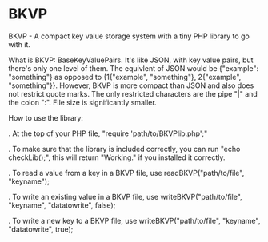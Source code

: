 # BKVP
BKVP - A compact key value storage system with a tiny PHP library to go with it. 

What is BKVP: BaseKeyValuePairs. It's like JSON, with key value pairs, but there's only one level of them. The equivlent of JSON would be {"example": "something"} as opposed to {1{"example", "something"}, 2{"example", "something"}}. However, BKVP is more compact than JSON and also does not restrict quote marks. The only restricted characters are the pipe "|" and the colon ":". File size is significantly smaller.

How to use the library:

. At the top of your PHP file, "require 'path/to/BKVPlib.php';"

. To make sure that the library is included correctly, you can run "echo checkLib();", this will return "Working." if you installed it correctly. 

. To read a value from a key in a BKVP file, use readBKVP("path/to/file", "keyname");

. To write an existing value in a BKVP file, use writeBKVP("path/to/file", "keyname", "datatowrite", false);

. To write a new key to a BKVP file, use writeBKVP("path/to/file", "keyname", "datatowrite", true);
